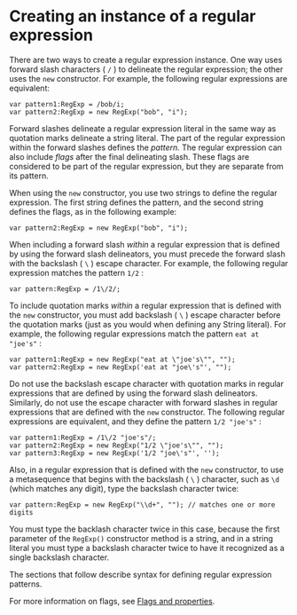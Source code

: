 # Creating an instance of a regular expression

<div>

There are two ways to create a regular expression instance. One way uses
forward slash characters ( `/` ) to delineate
the regular expression; the other uses the
`new` constructor. For example, the following
regular expressions are equivalent:

    var pattern1:RegExp = /bob/i;
    var pattern2:RegExp = new RegExp("bob", "i");

Forward slashes delineate a regular expression literal in the same way
as quotation marks delineate a string literal. The part of the regular
expression within the forward slashes defines the _pattern._ The regular
expression can also include _flags_ after the final delineating slash.
These flags are considered to be part of the regular expression, but
they are separate from its pattern.

When using the `new` constructor, you use two
strings to define the regular expression. The first string defines the
pattern, and the second string defines the flags, as in the following
example:

    var pattern2:RegExp = new RegExp("bob", "i");

When including a forward slash _within_ a regular expression that is
defined by using the forward slash delineators, you must precede the
forward slash with the backslash ( `\` )
escape character. For example, the following regular expression matches
the pattern `1/2` :

    var pattern:RegExp = /1\/2/;

To include quotation marks _within_ a regular expression that is defined
with the `new` constructor, you must add
backslash ( `\` ) escape character before the
quotation marks (just as you would when defining any String literal).
For example, the following regular expressions match the pattern
`eat at "joe's"` :

    var pattern1:RegExp = new RegExp("eat at \"joe's\"", "");
    var pattern2:RegExp = new RegExp('eat at "joe\'s"', "");

Do not use the backslash escape character with quotation marks in
regular expressions that are defined by using the forward slash
delineators. Similarly, do not use the escape character with forward
slashes in regular expressions that are defined with the
`new` constructor. The following regular
expressions are equivalent, and they define the pattern
`1/2 "joe's"` :

    var pattern1:RegExp = /1\/2 "joe's"/;
    var pattern2:RegExp = new RegExp("1/2 \"joe's\"", "");
    var pattern3:RegExp = new RegExp('1/2 "joe\'s"', '');

Also, in a regular expression that is defined with the
`new` constructor, to use a metasequence that
begins with the backslash ( `\` ) character,
such as `\d` (which matches any digit), type
the backslash character twice:

    var pattern:RegExp = new RegExp("\\d+", ""); // matches one or more digits

You must type the backlash character twice in this case, because the
first parameter of the `RegExp()` constructor
method is a string, and in a string literal you must type a backslash
character twice to have it recognized as a single backslash character.

The sections that follow describe syntax for defining regular expression
patterns.

For more information on flags, see [Flags and properties](./flags-and-properties.md).

</div>
